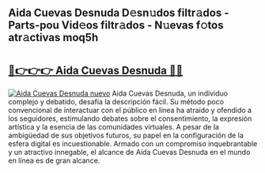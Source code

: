 ## Aida Cuevas Desnuda D𝚎sn𝚞dos filtr𝚊dos - Parts-pou Vid𝚎os filtr𝚊dos - N𝚞evas f𝚘tos atr𝚊ctivas moq5h

# <h2><a href="http://mbdbf51.tromn.icu/?c=Aida+Cuevas+Desnuda">🔗👉👉👉 Aida Cuevas Desnuda 🔗🔗</a></h2>

[![Aida Cuevas Desnuda nuevo](https://i.imgur.com/pEAQMta.gif)](http://mbdbf51.tromn.icu/?c=Aida+Cuevas+Desnuda)
Aida Cuevas Desnuda, un individuo complejo y debatido, desafía la descripción fácil. Su método poco convencional de interactuar con el público en línea ha atraído y ofendido a los seguidores, estimulando debates sobre el consentimiento, la expresión artística y la esencia de las comunidades virtuales. A pesar de la ambigüedad de sus objetivos futuros, su papel en la configuración de la esfera digital es incuestionable. Armado con un compromiso inquebrantable y un atractivo innegable, el alcance de Aida Cuevas Desnuda en el mundo en línea es de gran alcance.
